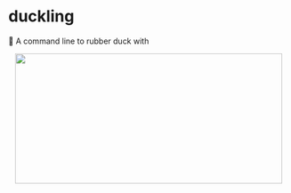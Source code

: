 # duckling
🦆 A command line to rubber duck with
<p align="center"><img src="https://media.giphy.com/media/4yOvWt3HrWw0INTFxj/giphy.gif" width="480" height="234"> </p>

